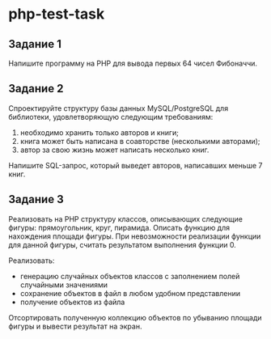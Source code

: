 # php-test-task
## Задание 1
Напишите программу на PHP для вывода первых 64 чисел Фибоначчи.

## Задание 2
Спроектируйте структуру базы данных MySQL/PostgreSQL для библиотеки, удовлетворяющую следующим требованиям:
1. необходимо хранить только авторов и книги;
2. книга может быть написана в соавторстве (несколькими авторами);
3. автор за свою жизнь может написать несколько книг.

Напишите SQL-запрос, который выведет авторов, написавших меньше 7 книг.  

## Задание 3
Реализовать на PHP структуру классов, описывающих следующие фигуры: прямоугольник, круг, пирамида.
Описать функцию для нахождения площади фигуры. При невозможности реализации функции для данной фигуры, считать результатом выполнения функции 0.

Реализовать:
- генерацию случайных объектов классов с заполнением полей случайными значениями
- сохранение объектов в файл в любом удобном представлении
- получение объектов из файла

Отсортировать полученную коллекцию объектов по убыванию площади фигуры и вывести результат на экран.
